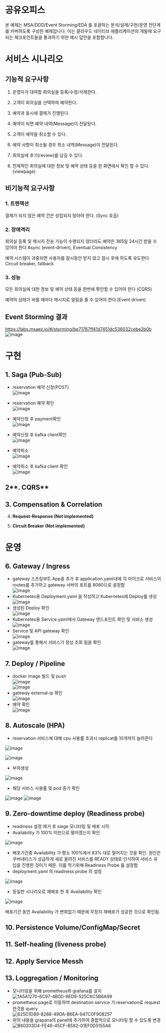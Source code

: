 # 공유오피스

본 예제는 MSA/DDD/Event Storming/EDA 를 포괄하는 분석/설계/구현/운영 전단계를 커버하도록 구성한 예제입니다. 이는 클라우드 네이티브 애플리케이션의 개발에 요구되는 체크포인트들을 통과하기 위한 예시 답안을 포함합니다.

# 서비스 시나리오

## 기능적 요구사항

1. 운영자가 대여할 회의실을 등록/수정/삭제한다.

2. 고객이 회의실을 선택하여 예약한다.

3. 예약과 동시에 결제가 진행된다.

4. 예약이 되면 예약 내역(Message)이 전달된다.

5. 고객이 예약을 취소할 수 있다.

6. 예약 사항이 취소될 경우 취소 내역(Message)이 전달된다.

7. 회의실에 후기(review)를 남길 수 있다.

8. 전체적인 회의실에 대한 정보 및 예약 상태 등을 한 화면에서 확인 할 수 있다.(viewpage)

## 비기능적 요구사항

### 1. 트랜잭션

결제가 되지 않은 예약 건은 성립되지 않아야 한다. (Sync 호출)

### 2. 장애격리

회의실 등록 및 메시지 전송 기능이 수행되지 않더라도 예약은 365일 24시간 받을 수 있어야 한다 Async (event-driven), Eventual Consistency

예약 시스템이 과중되면 사용자를 잠시동안 받지 않고 잠시 후에 하도록 유도한다 Circuit breaker, fallback

### 3. 성능

모든 회의실에 대한 정보 및 예약 상태 등을 한번에 확인할 수 있어야 한다 (CQRS)

예약의 상태가 바뀔 때마다 메시지로 알림을 줄 수 있어야 한다 (Event driven)

## Event Storming 결과
https://labs.msaez.io/#/storming/be71767ff41d7451dc536032cebe2b0b
![image](https://user-images.githubusercontent.com/110404800/217167811-8b93f630-db6e-455c-81cc-e66fd1de6c4a.png)


# 구현

## **1. Saga (Pub-Sub)**
- reservation 예약 신청(POST)   
  ![image](https://user-images.githubusercontent.com/110404800/217293251-6c8f76f0-abad-4bc1-afab-e452c220ab0e.png)  
  
- reservation 예약 확인  
  ![image](https://user-images.githubusercontent.com/110404800/217293405-1cdd503f-e79b-4df3-b31c-fb989a14d3d7.png)  
  
- 예약신청 후 payment확인  
  ![image](https://user-images.githubusercontent.com/110404800/217293812-045b3c6e-8b4a-44c6-a5ec-31a23581052e.png)  

- 예약신청 후 kafka client확인  
  ![image](https://user-images.githubusercontent.com/110404800/217183342-00a6f199-7896-4ad1-a41a-076d1fa1fb1b.png)  

- 예약취소  
  ![image](https://user-images.githubusercontent.com/110404800/217183913-39a7323c-d762-49bc-b738-dbf3289a348e.png)  

- 예약취소 후 kafka client 확인  
  ![image](https://user-images.githubusercontent.com/110404800/217183960-05e8cef5-4d05-4e60-82b7-53f3b60a63d1.png)  


## 2**. CQRS**

## 3. **Compensation & Correlation**

4. **Request-Response (Not implemented)**

5. **Circuit Breaker (Not implemented)**

  
  
# 운영


## 6. **Gateway / Ingress**
- gateway 스프링부트 App을 추가 후 application.yaml내에 각 마이크로 서비스의 routes를 추가하고 gateway 서버의 포트를 8080으로 설정함  
  ![image](https://user-images.githubusercontent.com/110404800/217177210-e416b6e4-d290-41bf-9adc-479cbeaf4e3f.png)
- Kubernetes용 Deployment.yaml 을 작성하고 Kubernetes에 Deploy를 생성  
  ![image](https://user-images.githubusercontent.com/110404800/217177485-396da718-ab7c-40c6-8533-975126ee9122.png)
- 생성된 Deploy 확인  
  ![image](https://user-images.githubusercontent.com/110404800/217402550-57caea70-5e93-4cbf-a771-a2180fe719d5.png)  
- Kubernetes용 Service.yaml에서 Gateway 엔드포인트 확인 및 서비스 생성  
  ![image](https://user-images.githubusercontent.com/110404800/217284942-36a5db28-47b5-482e-bb88-2e0ffe2f49ad.png)
- Service 및 API gateway 확인  
  ![image](https://user-images.githubusercontent.com/110404800/217407469-67899586-6d73-48d4-8827-1570ebae5c1e.png)  
- gateway를 통해서 서비스가 정상 조회 됨을 확인  
  ![image](https://user-images.githubusercontent.com/110404800/217407598-1d5c5bff-b9a1-4d95-9377-e50da12449bc.png)  
  
  
## 7. **Deploy / Pipeline**  
- docker image 빌드 및 push  
  ![image](https://user-images.githubusercontent.com/110404800/217187118-1d2ca7c5-2e12-4740-b3f4-8defac86f7a7.png)  
  ![image](https://user-images.githubusercontent.com/110404800/217408607-f4baa1e9-c67b-4e89-8d0c-386209baf89b.png)  
- gateway external-ip 확인  
  ![image](https://user-images.githubusercontent.com/110404800/217431916-10d5349d-e530-4316-8a68-10df046d35ae.png)  
- 예약 확인  
  ![image](https://user-images.githubusercontent.com/110404800/217431842-89049c0e-2e08-4f66-8022-96e25701e649.png)
  

## 8. **Autoscale (HPA)**
- reservation 서비스에 대해 cpu 사용률 초과시 replicat를 10개까지 늘려준다

![image](https://user-images.githubusercontent.com/119907065/217411470-c2cee327-c233-49d0-a771-dcc80e86f211.png)

![image](https://user-images.githubusercontent.com/119907065/217411863-b489ddc3-eb8e-4569-a020-082528b3cc42.png)

- 부하생성

![image](https://user-images.githubusercontent.com/119907065/217412080-da0d68c2-cae7-4b62-8d66-94ffb0512317.png)

- 해당 서비스 사용률 및 pod 증가 확인
 
![image](https://user-images.githubusercontent.com/119907065/217412187-b1bdf0bd-6362-4439-971d-45ac868faaf7.png)
![image](https://user-images.githubusercontent.com/119907065/217412249-cc7d5d2b-75b3-4fb7-a0be-05c3bae7009d.png)


## 9. **Zero-downtime deploy (Readiness probe)**
- readiness 설정 제거 후 siege 모니터링 및 배포 시작
- Availability 가 100% 미만으로 떨어졌는지 확인

![image](https://user-images.githubusercontent.com/119907065/217418607-3f50a345-2fbc-4b72-984e-ce59ed4d904b.png)

- 배포기간중 Availability 가 평소 100%에서 83% 대로 떨어지는 것을 확인. 원인은 쿠버네티스가 성급하게 새로 올려진 서비스를 READY 상태로 인식하여 서비스 유입을 진행한 것이기 때문. 이를 막기위해 Readiness Probe 를 설정함
- deployment.yaml 의 readiness probe 의 설정

![image](https://user-images.githubusercontent.com/119907065/217418801-505254c7-11f2-4ee3-a921-b1b6282c3fef.png)

- 동일한 시나리오로 재배포 한 후 Availability 확인

![image](https://user-images.githubusercontent.com/119907065/217419386-a2b61461-4714-48bc-a74f-8105a8385fdc.png)

배포기간 동안 Availability 가 변화없기 때문에 무정지 재배포가 성공한 것으로 확인됨.


## 10. **Persistence Volume/ConfigMap/Secret**

## 11. **Self-healing (liveness probe)**

## 12. **Apply Service Messh**

## 13. **Loggregation / Monitoring**
- 모니터링을 위해 prometheus와 grafana를 설치  
  ![1A5A1270-6C97-4B0D-9ED9-525C6C5B6A99](https://user-images.githubusercontent.com/110404800/217410342-6c299363-00f7-4d18-98c4-aa5fe503b3cc.png)  
- prometheus page로 이동하여 destination service 가 reservation로 request 한것을 query  
  ![625D1D89-8288-49DA-B6EA-947C0F908257](https://user-images.githubusercontent.com/110404800/217410403-43d619e5-0748-437f-a84e-6fd00d559b13.png)  
- 위의 내용을 grapana의 panel에 추가하여 종합적으로 모니터링 할 수 있도록 변경  
  ![B60203D4-FE46-45CF-B582-01EF0D5155A6](https://user-images.githubusercontent.com/110404800/217410467-c543e9fb-05dd-478c-83ce-9b438ba45f4a.png)  
